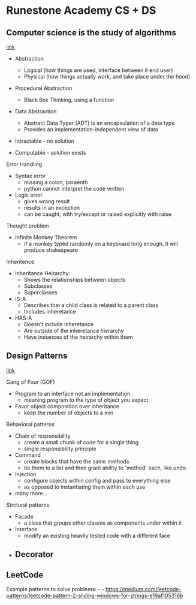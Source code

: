 # Runestone Academy CS + DS

## Computer science is the study of algorithms
[link]()
* Abstraction
    - Logical (how things are used, interface between it end user)
    - Physical (how things actually work, and take place under the hood)
* Procedural Abstraction
    - Black Box Thinking, using a function
* Data Abstraction
    - Abstract Data Typer (ADT) is an encapsulation of a data type
    - Provides an implementation-independent view of data

* Intractable - no solution
* Computable - solution exists

Error Handling
* Syntax error
    - missing a colon, paraenth
    - python cannot interpret the code written
* Logic error
    - gives wrong result
    - results in an exception
    - can be caught, with try/except or raised explicitly with raise

Thought problem
* Infinite Monkey Theorem
    - if a monkey typed randomly on a keyboard long enough, it will produce shakespeare

Inheritence
* Inheritance Heirarchy:
    - Shows the relationships between objects
    - Subclasses
    - Superclasses
* IS-A
    - Describes that a child class is related to a parent class
    - Includes inheretance
* HAS-A
    - Doesn't include inheretance
    - Are outside of the inheretance hierarchy
    - Have instances of the heirarchy within them

## Design Patterns
[link](https://www.toptal.com/python/python-design-patterns)

Gang of Four (GOF)
* Program to an interface not an implementation
    - meaning program to the type of object you expect
* Favor object composition over inheritance
    - keep the number of objects to a min

Behavioral patterns
* Chain of responsibility
    - create a small chunk of code for a single thing
    - single responsibility principle
* Command
    - create blocks that have the same methods
    - tie them to a list and then grant ability to 'method' each, like undo
* Injection
    - configure objects within config and pass to everything else
    - as opposed to instantiating them within each use
* many more...

Strctural patterns
* Facade
    - a class that groups other classes as components under within it
* Interface
    - modify an existing heavily tested code with a different face
* Decorator
    - 


## LeetCode

Example patterns to solve problems:
    -
    - https://medium.com/leetcode-patterns/leetcode-pattern-2-sliding-windows-for-strings-e19af105316b
